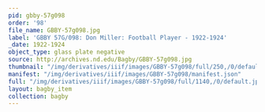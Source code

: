 ```yaml
---
pid: gbby-57g098
order: '98'
file_name: GBBY-57g098.jpg
label: 'GBBY 57G/098: Don Miller: Football Player - 1922-1924'
_date: 1922-1924
object_type: glass plate negative
source: http://archives.nd.edu/Bagby/GBBY-57g098.jpg
thumbnail: "/img/derivatives/iiif/images/GBBY-57g098/full/250,/0/default.jpg"
manifest: "/img/derivatives/iiif/images/GBBY-57g098/manifest.json"
full: "/img/derivatives/iiif/images/GBBY-57g098/full/1140,/0/default.jpg"
layout: bagby_item
collection: bagby
---
```

